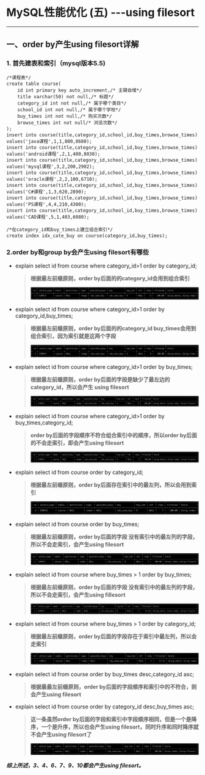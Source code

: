 # MySQL性能优化 (五) ---using filesort

___

## 一、order by产生using filesort详解

### 1. 首先建表和索引（mysql版本5.5)

```mysql
/*课程表*/
create table course(
	id int primary key auto_increment,/* 主键自增*/
	title varchar(50) not null,/* 标题*/
	category_id int not null,/* 属于哪个类目*/
	school_id int not null,/* 属于哪个学校*/
	buy_times int not null,/* 购买次数*/
	browse_times int not null/* 浏览次数*/
);
insert into course(title,category_id,school_id,buy_times,browse_times) values('java课程',1,1,800,8680);
insert into course(title,category_id,school_id,buy_times,browse_times) values('android课程',2,1,400,8030);
insert into course(title,category_id,school_id,buy_times,browse_times) values('mysql课程',3,2,200,2902);
insert into course(title,category_id,school_id,buy_times,browse_times) values('oracle课程',2,2,100,6710);
insert into course(title,category_id,school_id,buy_times,browse_times) values('C#课程',1,3,620,2890);
insert into course(title,category_id,school_id,buy_times,browse_times) values('PS课程',4,4,210,4300);
insert into course(title,category_id,school_id,buy_times,browse_times) values('CAD课程',5,1,403,6080);

/*在category_id和buy_times上建立组合索引*/
create index idx_cate_buy on course(category_id,buy_times);
```

### 2.order by和group by会产生using filesort有哪些

* explain select id from course where category_id>1 order by category_id;

    >**根据最左前缀原则，order by后面的的category_id会用到组合索引**
    >
    >![avatar](../doc/mysql/mysql5/1.jpg)

* explain select id from course where category_id>1 order by category_id,buy_times;

    > **根据最左前缀原则，order by后面的的category_id buy_times会用到组合索引，因为索引就是这两个字段**
    >
    > ![avatar](../doc/mysql/mysql5/2.jpg)

* explain select id from course where category_id>1 order by buy_times;

    > **根据最左前缀原则，order by后面的字段是缺少了最左边的category_id，所以会产生 using filesort**
    >
    > ![avatar](../doc/mysql/mysql5/3.jpg)

* explain select id from course where category_id>1 order by buy_times,category_id;

    > **order by后面的字段顺序不符合组合索引中的顺序，所以order by后面的不会走索引，即会产生using filesort**
    >
    > ![avatar](../doc/mysql/mysql5/4.jpg)

* explain select id from course order by category_id;

    > **根据最左前缀原则，order by后面存在索引中的最左列，所以会用到索引**
    >
    > ![avatar](../doc/mysql/mysql5/5.jpg)

* explain select id from course order by buy_times;

    > **根据最左前缀原则，order by后面的字段 没有索引中的最左列的字段，所以不会走索引，会产生using filesort**
    >
    > ![avatar](../doc/mysql/mysql5/6.jpg)

* explain select id from course where buy_times > 1 order by buy_times;

    > **根据最左前缀原则，order by后面的字段 没有索引中的最左列的字段，所以不会走索引，会产生using fillesort**
    >
    > ![avatar](../doc/mysql/mysql5/7.jpg)

* explain select id from course where buy_times > 1 order by category_id;

    > **根据最左前缀原则，order by后面的字段存在于索引中最左列，所以会走索引**
    >
    > ![avatar](../doc/mysql/mysql5/8.jpg)

* explain select id from course order by buy_times desc,category_id asc;

    > **根据最最左前缀原则，order by后面的字段顺序和索引中的不符合，则会产生using filesort**

* explain select id from course order by category_id desc,buy_times asc;

    > **这一条虽然order by后面的字段和索引中字段顺序相同，但是一个是降序，一个是升序，所以也会产生using filesort，同时升序和同时降序就不会产生using filesort了**
    >
    > ![avatar](../doc/mysql/mysql5/10.jpg)

***综上所述，3、4、6、7、9、10都会产生using filesort。***

